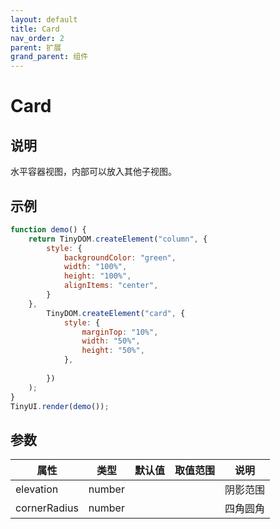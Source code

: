 ```yaml
---
layout: default
title: Card
nav_order: 2
parent: 扩展
grand_parent: 组件
---
```


# Card

## 说明
水平容器视图，内部可以放入其他子视图。

## 示例
```javascript
function demo() {
    return TinyDOM.createElement("column", {
        style: {
            backgroundColor: "green",
            width: "100%",
            height: "100%",
            alignItems: "center",
        }
    },
        TinyDOM.createElement("card", {
            style: {
                marginTop: "10%",
                width: "50%",
                height: "50%",
            },
                
        })
    );
}
TinyUI.render(demo());
```

## 参数

| 属性 | 类型     | 默认值 | 取值范围 | 说明  |
| ---- | -------- | ------ | ---- | --------------- |
| elevation | number   |      |    | 阴影范围         | 
| cornerRadius | number   |      |    | 四角圆角         |
